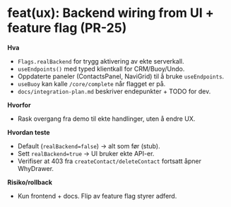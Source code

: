 # feat(ux): Backend wiring from UI + feature flag (PR-25)

**Hva**
- `Flags.realBackend` for trygg aktivering av ekte serverkall.
- `useEndpoints()` med typed klientkall for CRM/Buoy/Undo.
- Oppdaterte paneler (ContactsPanel, NaviGrid) til å bruke `useEndpoints`.
- `useBuoy` kan kalle `/core/complete` når flagget er på.
- `docs/integration-plan.md` beskriver endepunkter + TODO for dev.

**Hvorfor**
- Rask overgang fra demo til ekte handlinger, uten å endre UX.

**Hvordan teste**
- Default (`realBackend=false`) → alt som før (stub).
- Sett `realBackend=true` → UI bruker ekte API-er.
- Verifiser at 403 fra `createContact/deleteContact` fortsatt åpner WhyDrawer.

**Risiko/rollback**
- Kun frontend + docs. Flip av feature flag styrer adferd.